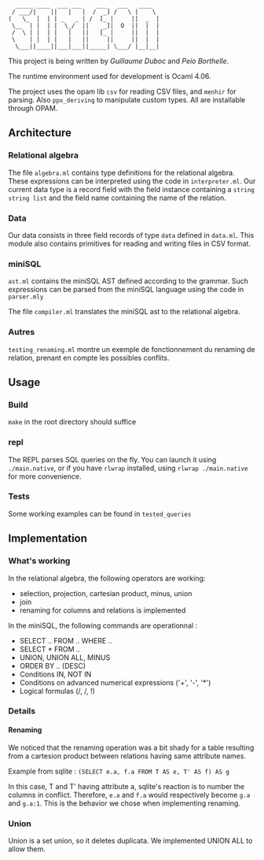 ``` 
  _____ ____  ___ ___    ___   ___   ____  
 / ___/|    ||   |   |  /  _] /   \ |    \ 
(   \_  |  | | _   _ | /  [_ |     ||  _  |
 \__  | |  | |  \_/  ||    _]|  O  ||  |  |
 /  \ | |  | |   |   ||   [_ |     ||  |  |
 \    | |  | |   |   ||     ||     ||  |  |
  \___||____||___|___||_____| \___/ |__|__|
  ```
                                           

This project is being written by *Guillaume Duboc* and *Peio Borthelle*.

The runtime environment used for development is Ocaml 4.06.

The project uses the opam lib `csv` for reading CSV files, and `menhir` for parsing.
Also `ppx_deriving` to manipulate custom types. All are installable through OPAM.

## Architecture

### Relational algebra

The file `algebra.ml` contains type definitions for the relational algebra.
These expressions can be interpreted using the code in `interpreter.ml`. 
Our current data type is a record field with the field instance containing a `string string list` and the field name containing the name of the relation.

### Data

Our data consists in three field records of type `data` defined in `data.ml`. This module also contains
primitives for reading and writing files in CSV format.

### miniSQL

`ast.ml` contains the miniSQL AST defined according to the grammar. Such expressions can be parsed from the miniSQL language using the code in `parser.mly`

The file `compiler.ml` translates the miniSQL ast to the relational algebra.

### Autres

`testing_renaming.ml` montre un exemple de fonctionnement du renaming de relation, prenant en compte les possibles conflits.

## Usage

### Build

`make` in the root directory should suffice

### repl

The REPL parses SQL queries on the fly.
You can launch it using `./main.native`, or if you have `rlwrap` installed, using `rlwrap ./main.native` for more convenience.

### Tests

Some working examples can be found in `tested_queries`

## Implementation

### What's working

In the relational algebra, the following operators are working:
- selection, projection, cartesian product, minus, union
- join
- renaming for columns and relations is implemented

In the miniSQL, the following commands are operationnal :
- SELECT .. FROM .. WHERE ..
- SELECT * FROM ..
- UNION, UNION ALL, MINUS
- ORDER BY .. (DESC)
- Conditions IN, NOT IN
- Conditions on advanced numerical expressions ('+', '-', '*')
- Logical formulas (/\, \/, !)

### Details

#### Renaming
We noticed that the renaming operation was a bit shady for a table 
resulting from a cartesion product between relations having 
same attribute names.

Example from sqlite :
`(SELECT e.a, f.a FROM T AS e, T' AS f) AS g`

In this case, T and T' having attribute a, sqlite's reaction is
to number the columns in conflict. Therefore, `e.a` and `f.a` would
respectively become `g.a` and `g.a:1`. This is the behavior 
we chose when implementing renaming.

### Union

Union is a set union, so it deletes duplicata. We implemented UNION ALL to
allow them.
